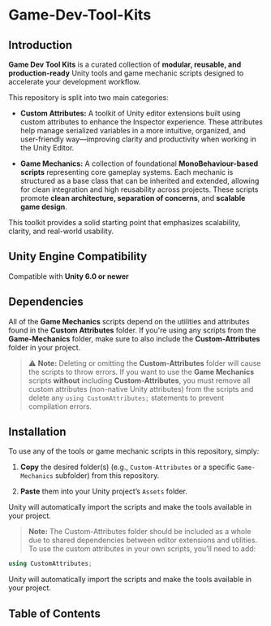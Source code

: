 # Game-Dev-Tool-Kits

## Introduction
**Game Dev Tool Kits** is a curated collection of **modular, reusable, and production-ready** Unity tools and game mechanic scripts designed to accelerate your development workflow.

This repository is split into two main categories:

- **Custom Attributes:**
	A toolkit of Unity editor extensions built using custom attributes to enhance the Inspector experience. These attributes help manage serialized variables in a more intuitive, organized, and user-friendly way—improving clarity and productivity when working in the Unity Editor.

- **Game Mechanics:**
	A collection of foundational **MonoBehaviour-based scripts** representing core gameplay systems. Each mechanic is structured as a base class that can be inherited and extended, allowing for clean integration and high reusability across projects. These scripts promote **clean architecture, separation of concerns**, and **scalable game design**.

This toolkit provides a solid starting point that emphasizes scalability, clarity, and real-world usability.

## Unity Engine Compatibility 
Compatible with **Unity 6.0 or newer**

## Dependencies
All of the **Game Mechanics** scripts depend on the utilities and attributes found in the **Custom Attributes** folder. If you're using any scripts from the **Game-Mechanics** folder, make sure to also include the **Custom-Attributes** folder in your project.

>:warning: **Note:** Deleting or omitting the **Custom-Attributes** folder will cause the scripts to throw errors. If you want to use the **Game Mechanics** scripts **without** including **Custom-Attributes**, you must remove all custom attributes (non-native Unity attributes) from the scripts and delete any `using CustomAttributes;` statements to prevent compilation errors.

## Installation
To use any of the tools or game mechanic scripts in this repository, simply:

1. **Copy**  the desired folder(s) (e.g., `Custom-Attributes` or a specific `Game-Mechanics` subfolder) from this repository.

2. **Paste** them into your Unity project’s `Assets` folder.

Unity will automatically import the scripts and make the tools available in your project.

>**Note:** The Custom-Attributes folder should be included as a whole due to shared dependencies between editor extensions and utilities. To use the custom attributes in your own scripts, you’ll need to add:
```csharp
using CustomAttributes;
```

Unity will automatically import the scripts and make the tools available in your project.

## Table of Contents
